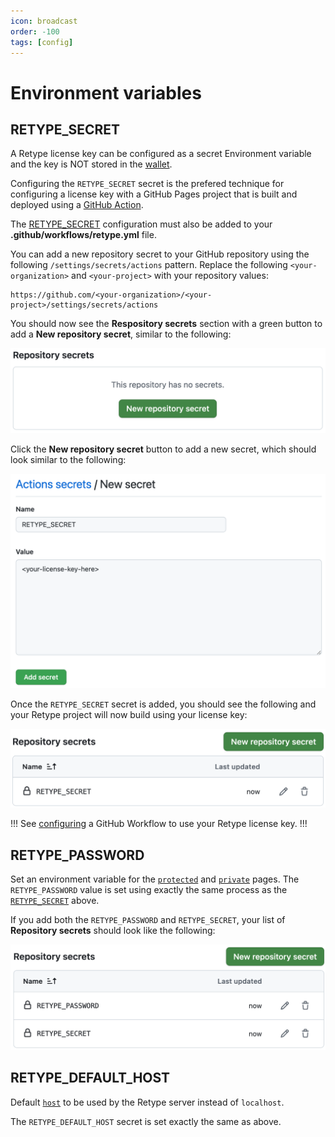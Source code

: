 ```yaml
---
icon: broadcast
order: -100
tags: [config]
---
```

# Environment variables

## RETYPE_SECRET

A Retype license key can be configured as a secret Environment variable and the key is NOT stored in the [wallet](/guides/cli.md#retype-wallet).

Configuring the `RETYPE_SECRET` secret is the prefered technique for configuring a license key with a GitHub Pages project that is built and deployed using a [GitHub Action](/guides/github-actions.md).

The [RETYPE_SECRET](../guides/github-actions.md#retype_secret) configuration must also be added to your **.github/workflows/retype.yml** file.

You can add a new repository secret to your GitHub repository using the following `/settings/secrets/actions` pattern. Replace the following `<your-organization>` and `<your-project>` with your repository values:

```
https://github.com/<your-organization>/<your-project>/settings/secrets/actions
```

You should now see the **Respository secrets** section with a green button to add a **New repository secret**, similar to the following:

![](/static/retype-repository-secrets-list.png)

Click the **New repository secret** button to add a new secret, which should look similar to the following:

![](/static/add-retype-secret.png)

Once the `RETYPE_SECRET` secret is added, you should see the following and your Retype project will now build using your license key:

![](/static/retype-repository-secret.png)

!!!
See [configuring](../guides/github-actions.md/#retype_secret) a GitHub Workflow to use your Retype license key.
!!!

## RETYPE_PASSWORD

Set an environment variable for the [`protected`](page.md/#protected) and [`private`](page.md/#private) pages. The `RETYPE_PASSWORD` value is set using exactly the same process as the [`RETYPE_SECRET`](#retype_secret) above. 

If you add both the `RETYPE_PASSWORD` and `RETYPE_SECRET`, your list of **Repository secrets** should look like the following:

![](/static/retype-repository-secrets-list-2.png)

## RETYPE_DEFAULT_HOST

Default [`host`](project.md/#host) to be used by the Retype server instead of `localhost`.

The `RETYPE_DEFAULT_HOST` secret is set exactly the same as above.
